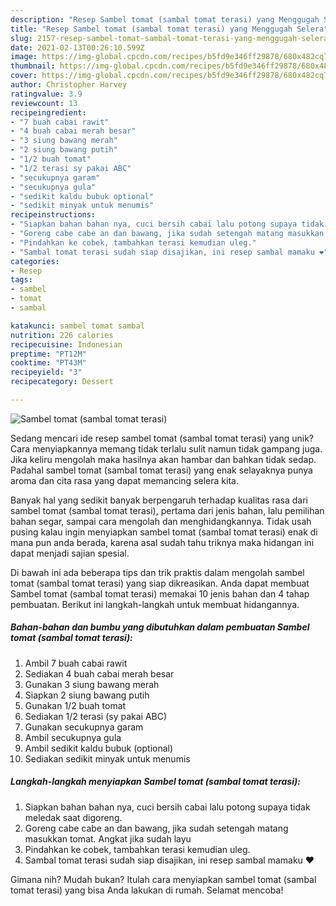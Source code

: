 ```yaml
---
description: "Resep Sambel tomat (sambal tomat terasi) yang Menggugah Selera"
title: "Resep Sambel tomat (sambal tomat terasi) yang Menggugah Selera"
slug: 2157-resep-sambel-tomat-sambal-tomat-terasi-yang-menggugah-selera
date: 2021-02-13T00:26:10.599Z
image: https://img-global.cpcdn.com/recipes/b5fd9e346ff29878/680x482cq70/sambel-tomat-sambal-tomat-terasi-foto-resep-utama.jpg
thumbnail: https://img-global.cpcdn.com/recipes/b5fd9e346ff29878/680x482cq70/sambel-tomat-sambal-tomat-terasi-foto-resep-utama.jpg
cover: https://img-global.cpcdn.com/recipes/b5fd9e346ff29878/680x482cq70/sambel-tomat-sambal-tomat-terasi-foto-resep-utama.jpg
author: Christopher Harvey
ratingvalue: 3.9
reviewcount: 13
recipeingredient:
- "7 buah cabai rawit"
- "4 buah cabai merah besar"
- "3 siung bawang merah"
- "2 siung bawang putih"
- "1/2 buah tomat"
- "1/2 terasi sy pakai ABC"
- "secukupnya garam"
- "secukupnya gula"
- "sedikit kaldu bubuk optional"
- "sedikit minyak untuk menumis"
recipeinstructions:
- "Siapkan bahan bahan nya, cuci bersih cabai lalu potong supaya tidak meledak saat digoreng."
- "Goreng cabe cabe an dan bawang, jika sudah setengah matang masukkan tomat. Angkat jika sudah layu"
- "Pindahkan ke cobek, tambahkan terasi kemudian uleg."
- "Sambal tomat terasi sudah siap disajikan, ini resep sambal mamaku ❤️"
categories:
- Resep
tags:
- sambel
- tomat
- sambal

katakunci: sambel tomat sambal 
nutrition: 226 calories
recipecuisine: Indonesian
preptime: "PT12M"
cooktime: "PT43M"
recipeyield: "3"
recipecategory: Dessert

---
```



![Sambel tomat (sambal tomat terasi)](https://img-global.cpcdn.com/recipes/b5fd9e346ff29878/680x482cq70/sambel-tomat-sambal-tomat-terasi-foto-resep-utama.jpg)

Sedang mencari ide resep sambel tomat (sambal tomat terasi) yang unik? Cara menyiapkannya memang tidak terlalu sulit namun tidak gampang juga. Jika keliru mengolah maka hasilnya akan hambar dan bahkan tidak sedap. Padahal sambel tomat (sambal tomat terasi) yang enak selayaknya punya aroma dan cita rasa yang dapat memancing selera kita.

Banyak hal yang sedikit banyak berpengaruh terhadap kualitas rasa dari sambel tomat (sambal tomat terasi), pertama dari jenis bahan, lalu pemilihan bahan segar, sampai cara mengolah dan menghidangkannya. Tidak usah pusing kalau ingin menyiapkan sambel tomat (sambal tomat terasi) enak di mana pun anda berada, karena asal sudah tahu triknya maka hidangan ini dapat menjadi sajian spesial.




Di bawah ini ada beberapa tips dan trik praktis dalam mengolah sambel tomat (sambal tomat terasi) yang siap dikreasikan. Anda dapat membuat Sambel tomat (sambal tomat terasi) memakai 10 jenis bahan dan 4 tahap pembuatan. Berikut ini langkah-langkah untuk membuat hidangannya.

<!--inarticleads1-->

##### Bahan-bahan dan bumbu yang dibutuhkan dalam pembuatan Sambel tomat (sambal tomat terasi):

1. Ambil 7 buah cabai rawit
1. Sediakan 4 buah cabai merah besar
1. Gunakan 3 siung bawang merah
1. Siapkan 2 siung bawang putih
1. Gunakan 1/2 buah tomat
1. Sediakan 1/2 terasi (sy pakai ABC)
1. Gunakan secukupnya garam
1. Ambil secukupnya gula
1. Ambil sedikit kaldu bubuk (optional)
1. Sediakan sedikit minyak untuk menumis




<!--inarticleads2-->

##### Langkah-langkah menyiapkan Sambel tomat (sambal tomat terasi):

1. Siapkan bahan bahan nya, cuci bersih cabai lalu potong supaya tidak meledak saat digoreng.
1. Goreng cabe cabe an dan bawang, jika sudah setengah matang masukkan tomat. Angkat jika sudah layu
1. Pindahkan ke cobek, tambahkan terasi kemudian uleg.
1. Sambal tomat terasi sudah siap disajikan, ini resep sambal mamaku ❤️




Gimana nih? Mudah bukan? Itulah cara menyiapkan sambel tomat (sambal tomat terasi) yang bisa Anda lakukan di rumah. Selamat mencoba!
